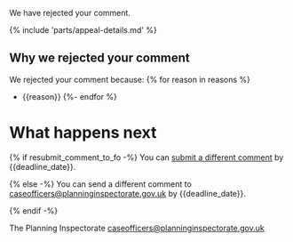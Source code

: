 We have rejected your comment.

{% include 'parts/appeal-details.md' %}

## Why we rejected your comment

We rejected your comment because:
{% for reason in reasons %}
- {{reason}}
{%- endfor %}

# What happens next

{% if resubmit_comment_to_fo -%}
    You can [submit a different comment]({{front_office_url}}/comment-planning-appeal/enter-appeal-reference) by {{deadline_date}}.

{% else -%}
    You can send a different comment to caseofficers@planninginspectorate.gov.uk by {{deadline_date}}.

{% endif -%}

The Planning Inspectorate
caseofficers@planninginspectorate.gov.uk
